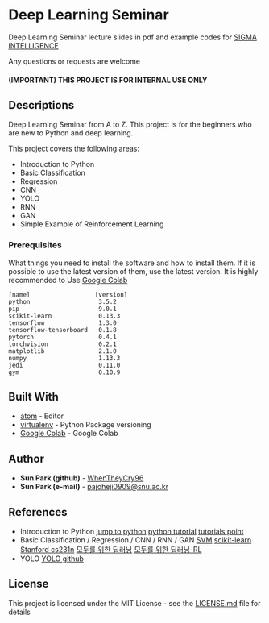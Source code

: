 # Deep Learning Seminar

Deep Learning Seminar lecture slides in pdf and example codes for [SIGMA INTELLIGENCE](https://www.facebook.com/sigmaintelligence/)

Any questions or requests are welcome

#### (IMPORTANT) THIS PROJECT IS FOR INTERNAL USE ONLY

## Descriptions

Deep Learning Seminar from A to Z. This project is for the beginners who are new to Python and deep learning.

This project covers the following areas:
* Introduction to Python
* Basic Classification
* Regression
* CNN
* YOLO
* RNN
* GAN
* Simple Example of Reinforcement Learning

### Prerequisites

What things you need to install the software and how to install them.
If it is possible to use the latest version of them, use the latest version.
It is highly recommended to Use [Google Colab](https://colab.research.google.com)
```
[name]                  [version]   
python                   3.5.2
pip                      9.0.1  
scikit-learn             0.13.3
tensorflow               1.3.0
tensorflow-tensorboard   0.1.8
pytorch                  0.4.1
torchvision              0.2.1
matplotlib               2.1.0
numpy                    1.13.3
jedi                     0.11.0
gym                      0.10.9
```

## Built With

* [atom](https://atom.io) - Editor
* [virtualenv](https://virtualenv.pypa.io/en/stable/) - Python Package versioning
* [Google Colab](https://colab.research.google.com) - Google Colab

## Author

* **Sun Park (github)** - [WhenTheyCry96](https://github.com/WhenTheyCry96)
* **Sun Park (e-mail)** - pajoheji0909@snu.ac.kr

## References
* Introduction to Python
[jump to python](https://wikidocs.net)
[python tutorial](https://docs.python.org/3/tutorial/index.html)
[tutorials point](https://www.tutorialspoint.com/python)
* Basic Classification / Regression / CNN / RNN / GAN
[SVM](https://jakevdp.github.io/PythonDataScienceHandbook/05.07-support-vector-machines.html)
[scikit-learn](http://scikit-learn.org/stable/modules/neighbors.html)
[Stanford cs231n](https://youtu.be/vT1JzLTH4G4)
[모두를 위한 딥러닝](https://youtu.be/BS6O0zOGX4E)
[모두를 위한 딥러닝-RL](https://youtu.be/dZ4vw6v3LcA)
* YOLO
[YOLO github](https://github.com/pjreddie/darknet/wiki/YOLO:-Real-Time-Object-Detection)

## License

This project is licensed under the MIT License - see the [LICENSE.md](LICENSE.md) file for details
